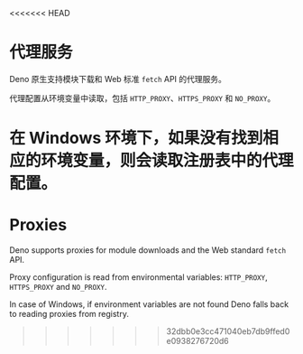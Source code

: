 <<<<<<< HEAD
# 代理服务

Deno 原生支持模块下载和 Web 标准 `fetch` API 的代理服务。

代理配置从环境变量中读取，包括 `HTTP_PROXY`、`HTTPS_PROXY` 和 `NO_PROXY`。

在 Windows 环境下，如果没有找到相应的环境变量，则会读取注册表中的代理配置。
=======
# Proxies

Deno supports proxies for module downloads and the Web standard `fetch` API.

Proxy configuration is read from environmental variables: `HTTP_PROXY`,
`HTTPS_PROXY` and `NO_PROXY`.

In case of Windows, if environment variables are not found Deno falls back to
reading proxies from registry.
>>>>>>> 32dbb0e3cc471040eb7db9ffed0e0938276720d6
